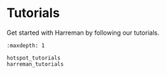 # Tutorials

Get started with Harreman by following our tutorials.

```{toctree}
:maxdepth: 1

hotspot_tutorials
harreman_tutorials
```
